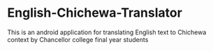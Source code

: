 English-Chichewa-Translator
===========================

This is an android application for translating English text to Chichewa context by Chancellor college final year students

